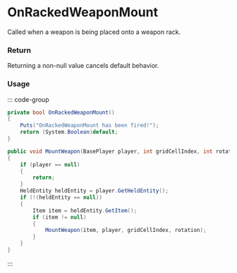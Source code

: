 <Badge type="danger" text="Carbon Compatible"/><Badge type="warning" text="Oxide Compatible"/>
# OnRackedWeaponMount
Called when a weapon is being placed onto a weapon rack.
### Return
Returning a non-null value cancels default behavior.

### Usage
::: code-group
```csharp [Example]
private bool OnRackedWeaponMount()
{
	Puts("OnRackedWeaponMount has been fired!");
	return (System.Boolean)default;
}
```
```csharp [Source — Assembly-CSharp @ WeaponRack]
public void MountWeapon(BasePlayer player, int gridCellIndex, int rotation)
{
	if (player == null)
	{
		return;
	}
	HeldEntity heldEntity = player.GetHeldEntity();
	if (!(heldEntity == null))
	{
		Item item = heldEntity.GetItem();
		if (item != null)
		{
			MountWeapon(item, player, gridCellIndex, rotation);
		}
	}
}

```
:::
